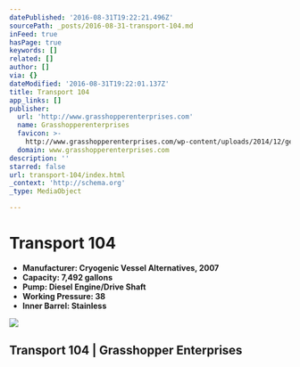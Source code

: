 ```yaml
---
datePublished: '2016-08-31T19:22:21.496Z'
sourcePath: _posts/2016-08-31-transport-104.md
inFeed: true
hasPage: true
keywords: []
related: []
author: []
via: {}
dateModified: '2016-08-31T19:22:01.137Z'
title: Transport 104
app_links: []
publisher:
  url: 'http://www.grasshopperenterprises.com'
  name: Grasshopperenterprises
  favicon: >-
    http://www.grasshopperenterprises.com/wp-content/uploads/2014/12/ge_logo-e1437129093214-150x150.jpg
  domain: www.grasshopperenterprises.com
description: ''
starred: false
url: transport-104/index.html
_context: 'http://schema.org'
_type: MediaObject

---
```

# Transport 104

* **Manufacturer: Cryogenic Vessel Alternatives, 2007**
* **Capacity: 7,492 gallons**
* **Pump: Diesel Engine/Drive Shaft**
* **Working Pressure: 38**
* **Inner Barrel: Stainless**

<article style=""><img src="https://s3-us-west-2.amazonaws.com/the-grid-img/p/145a6a2cea6b828a203503c350dd52ad3e01bb76.jpg" /><h1>Transport 104 | Grasshopper Enterprises</h1></article>